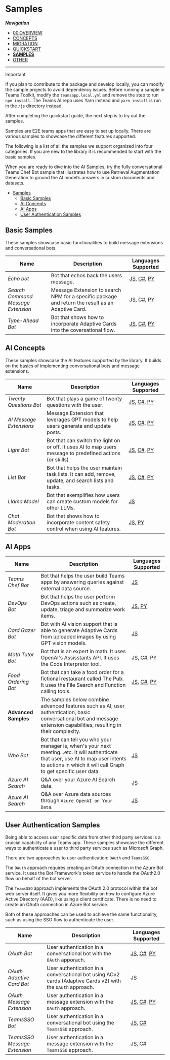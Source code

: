 # Samples

_**Navigation**_

- [00.OVERVIEW](./README.md)
- [CONCEPTS](./CONCEPTS/README.md)
- [MIGRATION](./MIGRATION/README.md)
- [QUICKSTART](./QUICKSTART.md)
- [**SAMPLES**](./SAMPLES.md)
- [OTHER](./OTHER/README.md)

---

> [!IMPORTANT]
> If you plan to contribute to the package and develop locally, you can modify the sample projects to avoid dependency issues. Before running a sample in Teams Toolkit, modify the `teamsapp.local.yml` and remove the step to run `npm install`. The Teams AI repo uses Yarn instead and `yarn install` is run in the `/js` directory instead.

After completing the quickstart guide, the next step is to try out the samples.

Samples are E2E teams apps that are easy to set up locally. There are various samples to showcase the different features supported.

The following is a list of all the samples we support organized into four categories. If you are new to the library it is recommended to start with the basic samples.

When you are ready to dive into the AI Samples, try the fully conversational Teams Chef Bot sample that illustrates how to use Retrieval Augmentation Generation to ground the AI model’s answers in custom documents and datasets.

- [Samples](#samples)
  - [Basic Samples](#basic-samples)
  - [AI Concepts](#ai-concepts)
  - [AI Apps](#ai-apps)
  - [User Authentication Samples](#user-authentication-samples)

## Basic Samples

These samples showcase basic functionalities to build message extensions and conversational bots.

| Name                               | Description                                                                                       | Languages Supported                                                                                                                                                                                                                                                                   |
| ---------------------------------- | ------------------------------------------------------------------------------------------------- | ------------------------------------------------------------------------------------------------------------------------------------------------------------------------------------------------------------------------------------------------------------------------------------- |
| _Echo bot_                         | Bot that echos back the users message.                                                            | [JS](https://github.com/microsoft/teams-ai/tree/main/js/samples/01.getting-started/a.echoBot), [C#](https://github.com/microsoft/teams-ai/tree/main/dotnet/samples/01.messaging.echoBot), [PY](https://github.com/microsoft/teams-ai/tree/main/python/samples/01.messaging.a.echoBot) |
| _Search Command Message Extension_ | Message Extension to search NPM for a specific package and return the result as an Adaptive Card. | [JS](https://github.com/microsoft/teams-ai/tree/main/js/samples/02.teams-features/a.messageExtensions.searchCommand), [C#](https://github.com/microsoft/teams-ai/tree/main/dotnet/samples/02.messageExtensions.a.searchCommand), [PY](https://github.com/microsoft/teams-ai/tree/main/python/samples/02.messageExtensions.a.searchCommand)                                                       |
| _Type-Ahead Bot_                   | Bot that shows how to incorporate Adaptive Cards into the coversational flow.                     | [JS](https://github.com/microsoft/teams-ai/tree/main/js/samples/02.teams-features/b.adaptiveCards.typeAheadBot), [C#](https://github.com/microsoft/teams-ai/tree/main/dotnet/samples/03.adaptiveCards.a.typeAheadBot), [PY](https://github.com/microsoft/teams-ai/tree/main/python/samples/03.adaptiveCards.a.typeAheadBot)                                                                 |

## AI Concepts

These samples showcase the AI features supported by the library. It builds on the basics of implementing conversational bots and message extensions.

| Name                    | Description                                                                                                | Languages Supported                                                                                                                                                                                                                                                                                                |
| ----------------------- | ---------------------------------------------------------------------------------------------------------- | ------------------------------------------------------------------------------------------------------------------------------------------------------------------------------------------------------------------------------------------------------------------------------------------------------------------ |
| _Twenty Questions Bot_  | Bot that plays a game of twenty questions with the user.                                                   | [JS](https://github.com/microsoft/teams-ai/tree/main/js/samples/03.ai-concepts/a.twentyQuestions), [C#](https://github.com/microsoft/teams-ai/tree/main/dotnet/samples/04.e.twentyQuestions), [PY](https://github.com/microsoft/teams-ai/tree/main/python/samples/04.ai.a.twentyQuestions)                                                                                                                       |
| _AI Message Extensions_ | Message Extension that leverages GPT models to help users generate and update posts.                       | [JS](https://github.com/microsoft/teams-ai/tree/main/js/samples/03.ai-concepts/b.AI-messageExtensions), [C#](https://github.com/microsoft/teams-ai/tree/main/dotnet/samples/04.ai.b.messageExtensions.gptME), [PY](https://github.com/microsoft/teams-ai/tree/main/python/samples/04.ai.b.messageExtensions.AI-ME) |
| _Light Bot_             | Bot that can switch the light on or off. It uses AI to map users message to predefined actions (or skills) | [JS](https://github.com/microsoft/teams-ai/tree/main/js/samples/03.ai-concepts/c.actionMapping-lightBot), [C#](https://github.com/microsoft/teams-ai/tree/main/dotnet/samples/04.ai.c.actionMapping.lightBot), [PY](https://github.com/microsoft/teams-ai/tree/main/python/samples/04.ai.c.actionMapping.lightBot) |
| _List Bot_              | Bot that helps the user maintain task lists. It can add, remove, update, and search lists and tasks.       | [JS](https://github.com/microsoft/teams-ai/tree/main/js/samples/03.ai-concepts/d.chainedActions-listBot), [C#](https://github.com/microsoft/teams-ai/tree/main/dotnet/samples/04.ai.d.chainedActions.listBot), [PY](https://github.com/microsoft/teams-ai/tree/main/python/samples/04.ai.d.chainedActions.listBot)                                                                                                      |
| _Llama Model_           | Bot that exemplifies how users can create custom models for other LLMs.                                    | [JS](https://github.com/microsoft/teams-ai/tree/main/js/samples/03.ai-concepts/e.customModel-LLAMA)                                                                                                                                                                                                                |
| _Chat Moderation Bot_   | Bot that shows how to incorporate content safety control when using AI features.                           | [JS](https://github.com/microsoft/teams-ai/tree/main/js/samples/03.ai-concepts/f.chatModeration), [PY](https://github.com/microsoft/teams-ai/tree/main/python/samples/05.chatModeration)                                                                                                                           |

## AI Apps

| Name                 | Description                                                                                                                                                                                             | Languages Supported                                                                                                                                                                              |
| -------------------- | ------------------------------------------------------------------------------------------------------------------------------------------------------------------------------------------------------- | ------------------------------------------------------------------------------------------------------------------------------------------------------------------------------------------------ |
| _Teams Chef Bot_     | Bot that helps the user build Teams apps by answering queries against external data source.                                                                                                             | [JS](https://github.com/microsoft/teams-ai/tree/main/js/samples/04.ai-apps/a.teamsChefBot)                                                                                                       |
| _DevOps Bot_         | Bot that helps the user perform DevOps actions such as create, update, triage and summarize work items.                                                                                                 | [JS](https://github.com/microsoft/teams-ai/tree/main/js/samples/04.ai-apps/b.devOpsBot), [PY](https://github.com/microsoft/teams-ai/tree/main/python/samples/04.ai.e.chainedActions.devOpsBot)                                                                                                          |
| _Card Gazer Bot_     | Bot with AI vision support that is able to generate Adaptive Cards from uploaded images by using GPT vision models.                                                                                     | [JS](https://github.com/microsoft/teams-ai/tree/main/js/samples/04.ai-apps/c.vision-cardGazer)                                                                                                   |
| _Math Tutor Bot_     | Bot that is an expert in math. It uses OpenAI's Assisstants API. It uses the Code Interpretor tool.                                                                                                                                        | [JS](https://github.com/microsoft/teams-ai/tree/main/js/samples/04.ai-apps/d.assistants-mathBot), [C#](https://github.com/microsoft/teams-ai/tree/main/dotnet/samples/06.assistants.a.mathBot), [PY](https://github.com/microsoft/teams-ai/tree/main/python/samples/06.assistants.a.mathBot)   |
| _Food Ordering Bot_  | Bot that can take a food order for a fictional restaurant called The Pub. It uses the File Search and Function calling tools.                                                                                                                              | [JS](https://github.com/microsoft/teams-ai/tree/main/js/samples/04.ai-apps/e.assistants-orderBot), [C#](https://github.com/microsoft/teams-ai/tree/main/dotnet/samples/06.assistants.b.orderBot), [PY](https://github.com/microsoft/teams-ai/tree/main/python/samples/06.assistants.b.orderBot) |
| **Advanced Samples** | The samples below combine advanced features such as AI, user authentication, basic conversational bot and message extension capabilities, resulting in their complexity.                                |                                                                                                                                                                                                  |
| _Who Bot_            | Bot that can tell you who your manager is, when's your next meeting...etc. It will authenticate that user, use AI to map user intents to actions in which it will call Graph to get specific user data. | [JS](https://github.com/microsoft/teams-ai/tree/main/js/samples/04.ai-apps/f.whoBot)                                                                                                             |
| _Azure AI Search_    | Q&A over your Azure AI Search data.                                                                                                                                                                     | [JS](https://github.com/microsoft/teams-ai/tree/main/js/samples/04.ai-apps/g.datasource-azureAISearch)                                                                                           |
| _Azure AI Search_    | Q&A over Azure data sources through `Azure OpenAI on Your Data`.                                                                                                                                        | [JS](https://github.com/microsoft/teams-ai/tree/main/js/samples/04.ai-apps/h.datasource-azureOpenAI)                                                                                             |

## User Authentication Samples

Being able to access user specific data from other third party services is a cruicial capability of any Teams app. These samples showcase the different ways to authenticate a user to third party services such as Microsoft Graph.

There are two approaches to user authentication: `OAuth` and `TeamsSSO`.

The `OAuth` approach requires creating an OAuth connection in the Azure Bot service. It uses the Bot Framework's token service to handle the OAuth2.0 flow on behalf of the bot server.

The `TeamsSSO` approach implements the OAuth 2.0 protocol within the bot web server itself. It gives you more flexibility on how to configure Azure Active Directory (AAD), like using a client certificate. There is no need to create an OAuth connection in Azure Bot service.

Both of these approaches can be used to achieve the same functionality, such as using the SSO flow to authenticate the user.

| Name                         | Description                                                                                                 | Languages Supported                                                                                                                                                                                                    |
| ---------------------------- | ----------------------------------------------------------------------------------------------------------- | ---------------------------------------------------------------------------------------------------------------------------------------------------------------------------------------------------------------------- |
| _OAuth Bot_                  | User authentication in a conversational bot with the `OAuth` apporach.                                      | [JS](https://github.com/microsoft/teams-ai/tree/main/js/samples/05.authentication/b.oauth-bot), [C#](https://github.com/microsoft/teams-ai/tree/main/dotnet/samples/06.auth.oauth.bot), [PY](https://github.com/microsoft/teams-ai/tree/main/python/samples/06.auth.oauth.bot)                        |
| _OAuth Adaptive Card Bot_    | User authentication in a conversational bot using ACv2 cards (Adaptive Cards v2) with the `OAuth` approach. | [JS](https://github.com/microsoft/teams-ai/tree/main/js/samples/05.authentication/a.oauth-adaptiveCard)                                                                                                                                                                                    |
| _OAuth Message Extension_    | User authentication in a message extension with the `OAuth` approach.                                       | [JS](https://github.com/microsoft/teams-ai/tree/main/js/samples/05.authentication/c.oauth-messageExtension), [C#](https://github.com/microsoft/teams-ai/tree/main/dotnet/samples/06.auth.oauth.messageExtension). [PY](https://github.com/microsoft/teams-ai/tree/main/python/samples/06.auth.oauth.messageExtensions)       |
| _TeamsSSO Bot_               | User authentication in a conversational bot using the `TeamsSSO` approach.                                  | [JS](https://github.com/microsoft/teams-ai/tree/main/js/samples/05.authentication/d.teamsSSO-bot), [C#](https://github.com/microsoft/teams-ai/tree/main/dotnet/samples/06.auth.teamsSSO.bot)                               |
| _TeamsSSO Message Extension_ | User authentication in a message extension with the `TeamsSSO` approach.                                    | [JS](https://github.com/microsoft/teams-ai/tree/main/js/samples/05.authentication/e.teamsSSO-messageExtension), [C#](https://github.com/microsoft/teams-ai/tree/main/dotnet/samples/06.auth.teamsSSO.messageExtension) |
